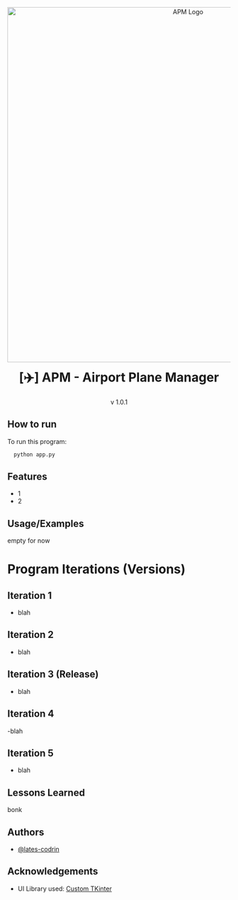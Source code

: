<p align="center">
    <img width="800" src="https://i.imgur.com/534UkoJ.png" alt="APM Logo">
</p>

<h1 align="center" style="margin-top: 0px;">[✈️] APM - Airport Plane Manager</h1>

<p align="center" >v 1.0.1</p>



## How to run

To run this program:
```bash
  python app.py
```


## Features

- 1
- 2


## Usage/Examples
empty for now



# Program Iterations (Versions)

## Iteration 1

- blah

## Iteration 2
- blah

## Iteration 3 (Release)
- blah


## Iteration 4
-blah


## Iteration 5
- blah
## Lessons Learned

bonk


## Authors

- [@lates-codrin](https://github.com/lates-codrin)

## Acknowledgements

 - UI Library used: [Custom TKinter](https://customtkinter.tomschimansky.com/)
